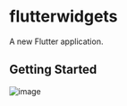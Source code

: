 # flutterwidgets

A new Flutter application.

## Getting Started

![image](https://user-images.githubusercontent.com/5441882/100285047-3ae05880-2f81-11eb-9b46-d215a2bd1a6f.png)
